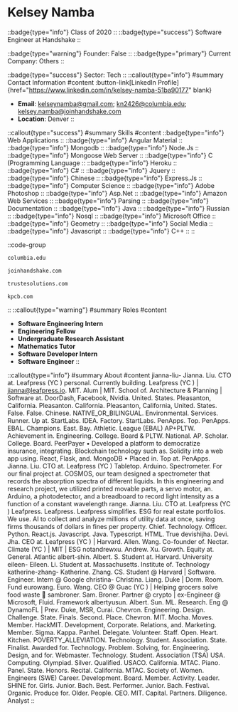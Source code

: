 # Kelsey Namba
::badge{type="info"}
Class of 2020
::
::badge{type="success"}
Software Engineer at Handshake
::

::badge{type="warning"}
Founder: False
::
::badge{type="primary"}
Current Company: Others
::

::badge{type="success"}
Sector: Tech
::
::callout{type="info"}
#summary
Contact Information
#content
:button-link[LinkedIn Profile]{href="https://www.linkedin.com/in/kelsey-namba-51ba90177" blank}
- **Email**: kelseynamba@gmail.com; kn2426@columbia.edu; kelsey.namba@joinhandshake.com
- **Location**: Denver
::

::callout{type="success"}
#summary
Skills
#content
::badge{type="info"}
Web Applications
::
::badge{type="info"}
Angular Material
::
::badge{type="info"}
Mongodb
::
::badge{type="info"}
Node.Js
::
::badge{type="info"}
Mongoose Web Server
::
::badge{type="info"}
C (Programming Language
::
::badge{type="info"}
Heroku
::
::badge{type="info"}
C#
::
::badge{type="info"}
Jquery
::
::badge{type="info"}
Chinese
::
::badge{type="info"}
Express.Js
::
::badge{type="info"}
Computer Science
::
::badge{type="info"}
Adobe Photoshop
::
::badge{type="info"}
Asp.Net
::
::badge{type="info"}
Amazon Web Services
::
::badge{type="info"}
Parsing
::
::badge{type="info"}
Documentation
::
::badge{type="info"}
Java
::
::badge{type="info"}
Russian
::
::badge{type="info"}
Nosql
::
::badge{type="info"}
Microsoft Office
::
::badge{type="info"}
Geometry
::
::badge{type="info"}
Social Media
::
::badge{type="info"}
Javascript
::
::badge{type="info"}
C++
::
::

::code-group
```bash [Columbia University]
columbia.edu
```
```bash [Handshake]
joinhandshake.com
```
```bash [Truste Solutions]
trustesolutions.com
```
```bash [Kleiner Perkins Caufield & Byers]
kpcb.com
```
::
::callout{type="warning"}
#summary
Roles
#content
- **Software Engineering Intern**
- **Engineering Fellow**
- **Undergraduate Research Assistant**
- **Mathematics Tutor**
- **Software Developer Intern**
- **Software Engineer**
::

::callout{type="info"}
#summary
About
#content
jianna-liu- Jianna. Liu. CTO at. Leafpress (YC ) personal. Currently building. Leafpress (YC ) | jianna@leafpress.io. MIT. Alum | MIT. School of. Architecture & Planning | Software at. DoorDash, Facebook, Nvidia. United. States. Pleasanton, California. Pleasanton. California. Pleasanton, California, United. States. False. False. Chinese. NATIVE_OR_BILINGUAL. Environmental. Services. Runner. Up at. StartLabs. IDEA. Factory. StartLabs. PenApps. Top. PenApps. EBAL. Champions. East. Bay. Athletic. League (EBAL) AP+PLTW. Achievement in. Engineering. College. Board & PLTW. National. AP. Scholar. College. Board. PeerPayer • Developed a platform to democratize insurance, integrating. Blockchain technology such as. Solidity into a web app using. React, Flask, and. MongoDB • Placed in. Top at. PenApps. Jianna. Liu. CTO at. Leafpress (YC ) Tabletop. Arduino. Spectrometer. For our final project at. COSMOS, our team designed a spectrometer that records the absorption spectra of different liquids. In this engineering and research project, we utilized printed movable parts, a servo motor, an. Arduino, a photodetector, and a breadboard to record light intensity as a function of a constant wavelength range. Jianna. Liu. CTO at. Leafpress (YC ) Leafpress. Leafpress. Leafpress simplifies. ESG for real estate portfolios. We use. AI to collect and analyze millions of utility data at once, saving firms thousands of dollars in fines per property. Chief. Technology. Officer. Python. React.js. Javascript. Java. Typescript. HTML. True devishijha. Devi. Jha. CEO at. Leafpress (YC ) | Harvard. Allen. Wang. Co-founder of. Nectar. Climate (YC ) | MIT | ESG notandrewxu. Andrew. Xu. Growth. Equity at. General. Atlantic albert-shin. Albert. S. Student at. Harvard. University eileen- Eileen. Li. Student at. Massachusetts. Institute of. Technology katherine-zhang- Katherine. Zhang. CS. Student @ Harvard | Software. Engineer. Intern @ Google christina- Christina. Liang. Duke | Dorm. Room. Fund eurowang. Euro. Wang. CEO @ Guac (YC ) | Helping grocers solve food waste 🥑 sambroner. Sam. Broner. Partner @ crypto | ex-Engineer @ Microsoft, Fluid. Framework albertyusun. Albert. Sun. ML. Research. Eng @ DynamoFL | Prev. Duke, MSR, Curai. Chevron. Engineering. Design. Challenge. State. Finals. Second. Place. Chevron. MIT. Mocha. Moves. Member. HackMIT. Development, Corporate. Relations, and. Marketing. Member. Sigma. Kappa. Panhel. Delegate. Volunteer. Staff. Open. Heart. Kitchen. POVERTY_ALLEVIATION. Technology. Student. Association. State. Finalist. Awarded for. Technology. Problem. Solving, for. Engineering. Design, and for. Webmaster. Technology. Student. Association (TSA) USA. Computing. Olympiad. Silver. Qualified. USACO. California. MTAC. Piano. Panel. State. Honors. Recital. California. MTAC. Society of. Women. Engineers (SWE) Career. Development. Board. Member. Activity. Leader. SHINE for. Girls. Junior. Bach. Best. Performer. Junior. Bach. Festival. Organic. Produce for. Older. People. CEO. MIT. Capital. Partners. Diligence. Analyst
::
